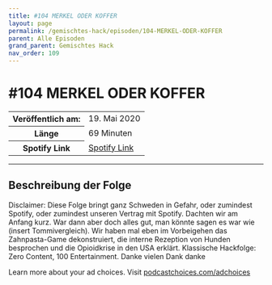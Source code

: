 ```yaml
---
title: #104 MERKEL ODER KOFFER
layout: page
permalink: /gemischtes-hack/episoden/104-MERKEL-ODER-KOFFER
parent: Alle Episoden
grand_parent: Gemischtes Hack
nav_order: 109
---
```


# #104 MERKEL ODER KOFFER
<table class="resp-table dcf-table dcf-table-responsive dcf-table-bordered dcf-table-striped dcf-w-100%">
                    <tbody>
                        <tr>
                            <th scope="row">Veröffentlich am:</th>
                            <td data-label="Veröffentlich am:">19. Mai 2020</td>
                        </tr>
                        <tr>
                            <th scope="row">Länge </th>
                            <td data-label="Länge ">69 Minuten</td>
                        </tr><tr>
                                <th scope="row">Spotify Link</th>
                                <td data-label="Spotify Link"><a href="https://open.spotify.com/episode/3vVSvfolVLK5IPoRDRxH9O">Spotify Link</a></td>
                            </tr></tbody>
                </table>

***

## Beschreibung der Folge

<div>
<p>Disclaimer: Diese Folge bringt ganz Schweden in Gefahr, oder zumindest Spotify, oder zumindest unseren Vertrag mit Spotify. Dachten wir am Anfang kurz. War dann aber doch alles gut, man könnte sagen es war wie (insert Tommivergleich). Wir haben mal eben im Vorbeigehen das Zahnpasta-Game dekonstruiert, die interne Rezeption von Hunden besprochen und die Opioidkrise in den USA erklärt. Klassische Hackfolge: Zero Content, 100 Entertainment. Danke vielen Dank danke</p><p> </p><p>Learn more about your ad choices. Visit <a href="https://podcastchoices.com/adchoices">podcastchoices.com/adchoices</a></p>  
</div>

